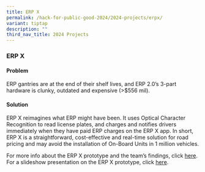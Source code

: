 ```yaml
---
title: ERP X
permalink: /hack-for-public-good-2024/2024-projects/erpx/
variant: tiptap
description: ""
third_nav_title: 2024 Projects
---
```

<h3>ERP X</h3>
<h4>Problem</h4>
<p>ERP gantries are at the end of their shelf lives, and ERP 2.0’s 3-part
hardware is clunky, outdated and expensive (&gt;$556 mil).</p>
<h4>Solution</h4>
<p>ERP X reimagines what ERP might have been. It uses Optical Character Recognition
to read license plates, and charges and notifies drivers immediately when
they have paid ERP charges on the ERP X app. In short, ERP X is a straightforward,
cost-effective and real-time solution for road pricing and may avoid the
installation of On-Board Units in 1 million vehicles.</p>
<p>For more info about the ERP X prototype and the team’s findings, click
<a href="https://www.notion.so/opengov/ERP-X-Road-charges-reimagined-82e5e3c4ddd14ce588f9fe7e92469a79" rel="noopener noreferrer nofollow" target="_blank">here</a>. For a slideshow presentation on the ERP X prototype, click
<a href="https://www.figma.com/proto/B7Pf7TPYhEUfgDn82gY4Da/ERP-X?page-id=34%3A2354&amp;type=design&amp;node-id=34-2368&amp;viewport=290%2C487%2C0.04&amp;t=w6OqgcDDJ7NrpYc1-1&amp;scaling=contain&amp;starting-point-node-id=34%3A2368" rel="noopener noreferrer nofollow" target="_blank">here</a>.</p>
<p></p>
<p></p>
